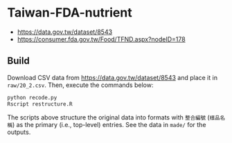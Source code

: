Taiwan-FDA-nutrient
===================

- <https://data.gov.tw/dataset/8543>
- <https://consumer.fda.gov.tw/Food/TFND.aspx?nodeID=178>


## Build

Download CSV data from <https://data.gov.tw/dataset/8543> and place it in `raw/20_2.csv`.
Then, execute the commands below:

```sh
python recode.py
Rscript restructure.R
```

The scripts above structure the original data into formats with `整合編號` (`樣品名稱`) as the primary (i.e., top-level) entries. See the data in `made/` for the outputs.
